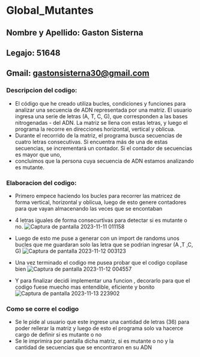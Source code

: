 # Global_Mutantes
## Nombre y Apellido: Gaston Sisterna
## Legajo: 51648
## Gmail: gastonsisterna30@gmail.com
### Descripcion del codigo:
- El código que he creado utiliza bucles, condiciones y funciones para analizar una secuencia de ADN representada por una matriz. El usuario ingresa una serie de letras (A, T, C, G), que corresponden a las bases nitrogenadas - del ADN. La matriz se llena con estas letras, y luego el programa la recorre en direcciones horizontal, vertical y oblicua.
- Durante el recorrido de la matriz, el programa busca secuencias de cuatro letras consecutivas. Si encuentra más de una de estas secuencias, se incrementará un contador. Si el contador de secuencias es mayor que uno, 
- concluimos que la persona cuya secuencia de ADN estamos analizando es mutante.
### Elaboracion del codigo:
- Primero empece haciendo los bucles para recorrer las matricez de forma vertical, horizontal y oblicua, luego de esto genere contadores para que vayan almacenando las veces que se encontaban
- 4 letras iguales de forma consecurtivas para detectar si es mutante o no.
![Captura de pantalla 2023-11-11 011158](https://github.com/Mdztonga/Global_Mutantes/assets/146146598/09eac9aa-a5e5-44e6-9e5b-10e11a20c777)

- Luego de esto me puse a generar con un import de randoms unos bucles que me guardaran solo las letra que se podrian ingresar (A ,T ,C, G)
![Captura de pantalla 2023-11-12 003123](https://github.com/Mdztonga/Global_Mutantes/assets/146146598/3a71bce7-6389-43db-b6e4-e8f7552ef3d0)

- Una vez terminado el codigo me pusea probar que el codigo copilase bien 
![Captura de pantalla 2023-11-12 004557](https://github.com/Mdztonga/Global_Mutantes/assets/146146598/d3225c5c-ec02-4f59-84a5-9cb331502246)

- Y para finalizar decidi implementar una funcion , decorarlo para que el codigo fuese muecho mas entendible, eficiente y bonito
![Captura de pantalla 2023-11-13 223902](https://github.com/Mdztonga/Global_Mutantes/assets/146146598/dfd83ae3-8776-42dd-85f9-6c19aa10e4ed)

### Como se corre el codigo
- Se le pide al usuario que este ingrese una cantidad de letras (36) para poder rellerar la matriz y luego de esto el programa solo va hacerce cargo de definir si es mutante o no
- Se le imprimira por pantalla dicha matriz, si es mutante o no y la cantidad de secuencias que se encontraron en su ADN
